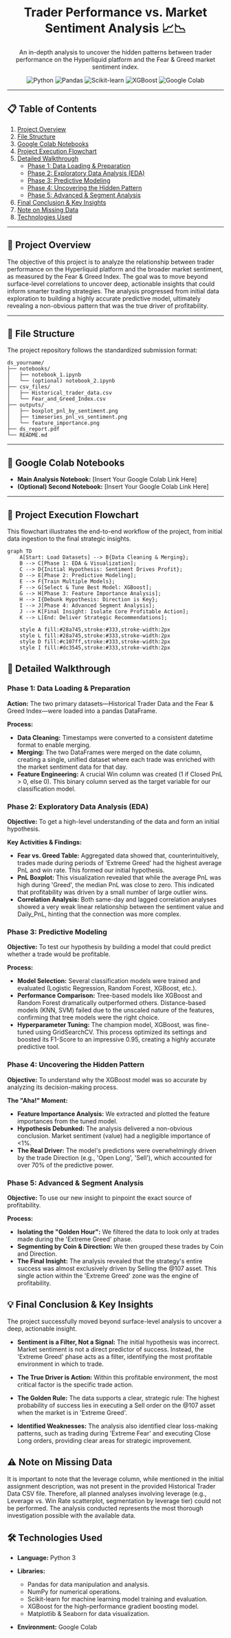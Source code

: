 <br/>
<p align="center">
  <h1 align="center">Trader Performance vs. Market Sentiment Analysis 📈📉</h1>
</p>

<p align="center">
  An in-depth analysis to uncover the hidden patterns between trader performance on the Hyperliquid platform and the Fear & Greed market sentiment index.
</p>

<p align="center">
    <img src="https://img.shields.io/badge/Python-3776AB?style=for-the-badge&logo=python&logoColor=white" alt="Python">
    <img src="https://img.shields.io/badge/Pandas-2C2D72?style=for-the-badge&logo=pandas&logoColor=white" alt="Pandas">
    <img src="https://img.shields.io/badge/scikit--learn-F7931A?style=for-the-badge&logo=scikit-learn&logoColor=white" alt="Scikit-learn">
    <img src="https://img.shields.io/badge/XGBoost-006400?style=for-the-badge&logo=xgboost&logoColor=white" alt="XGBoost">
    <img src="https://img.shields.io/badge/Google%20Colab-F9AB00?style=for-the-badge&logo=googlecolab&logoColor=black" alt="Google Colab">
</p>

---

## 📋 Table of Contents

1. [Project Overview](#-project-overview)
2. [File Structure](#-file-structure)
3. [Google Colab Notebooks](#-google-colab-notebooks)
4. [Project Execution Flowchart](#-project-execution-flowchart)
5. [Detailed Walkthrough](#-detailed-walkthrough)
   - [Phase 1: Data Loading & Preparation](#phase-1-data-loading--preparation)
   - [Phase 2: Exploratory Data Analysis (EDA)](#phase-2-exploratory-data-analysis-eda)
   - [Phase 3: Predictive Modeling](#phase-3-predictive-modeling)
   - [Phase 4: Uncovering the Hidden Pattern](#phase-4-uncovering-the-hidden-pattern)
   - [Phase 5: Advanced & Segment Analysis](#phase-5-advanced--segment-analysis)
6. [Final Conclusion & Key Insights](#-final-conclusion--key-insights)
7. [Note on Missing Data](#-note-on-missing-data)
8. [Technologies Used](#-technologies-used)

---

## 🎯 Project Overview

The objective of this project is to analyze the relationship between trader performance on the Hyperliquid platform and the broader market sentiment, as measured by the Fear & Greed Index. The goal was to move beyond surface-level correlations to uncover deep, actionable insights that could inform smarter trading strategies. The analysis progressed from initial data exploration to building a highly accurate predictive model, ultimately revealing a non-obvious pattern that was the true driver of profitability.

---

## 📁 File Structure

The project repository follows the standardized submission format:

```
ds_yourname/
├── notebooks/
│   ├── notebook_1.ipynb
│   └── (optional) notebook_2.ipynb
├── csv_files/
│   ├── Historical_trader_data.csv
│   └── Fear_and_Greed_Index.csv
├── outputs/
│   ├── boxplot_pnl_by_sentiment.png
│   ├── timeseries_pnl_vs_sentiment.png
│   └── feature_importance.png
├── ds_report.pdf
└── README.md
```

---

## 🔗 Google Colab Notebooks

- **Main Analysis Notebook:** [Insert Your Google Colab Link Here]
- **(Optional) Second Notebook:** [Insert Your Google Colab Link Here]

---

## 🌊 Project Execution Flowchart

This flowchart illustrates the end-to-end workflow of the project, from initial data ingestion to the final strategic insights.

```mermaid
graph TD
    A[Start: Load Datasets] --> B{Data Cleaning & Merging};
    B --> C[Phase 1: EDA & Visualization];
    C --> D{Initial Hypothesis: Sentiment Drives Profit};
    D --> E[Phase 2: Predictive Modeling];
    E --> F{Train Multiple Models};
    F --> G[Select & Tune Best Model: XGBoost];
    G --> H[Phase 3: Feature Importance Analysis];
    H --> I{Debunk Hypothesis: Direction is Key};
    I --> J[Phase 4: Advanced Segment Analysis];
    J --> K[Final Insight: Isolate Core Profitable Action];
    K --> L[End: Deliver Strategic Recommendations];

    style A fill:#28a745,stroke:#333,stroke-width:2px
    style L fill:#28a745,stroke:#333,stroke-width:2px
    style D fill:#c107ff,stroke:#333,stroke-width:2px
    style I fill:#dc3545,stroke:#333,stroke-width:2px
```

## 👣 Detailed Walkthrough

### Phase 1: Data Loading & Preparation

**Action:** The two primary datasets—Historical Trader Data and the Fear & Greed Index—were loaded into a pandas DataFrame.

**Process:**

- **Data Cleaning:** Timestamps were converted to a consistent datetime format to enable merging.
- **Merging:** The two DataFrames were merged on the date column, creating a single, unified dataset where each trade was enriched with the market sentiment data for that day.
- **Feature Engineering:** A crucial Win column was created (1 if Closed PnL > 0, else 0). This binary column served as the target variable for our classification model.

### Phase 2: Exploratory Data Analysis (EDA)

**Objective:** To get a high-level understanding of the data and form an initial hypothesis.

**Key Activities & Findings:**

- **Fear vs. Greed Table:** Aggregated data showed that, counterintuitively, trades made during periods of 'Extreme Greed' had the highest average PnL and win rate. This formed our initial hypothesis.
- **PnL Boxplot:** This visualization revealed that while the average PnL was high during 'Greed', the median PnL was close to zero. This indicated that profitability was driven by a small number of large outlier wins.
- **Correlation Analysis:** Both same-day and lagged correlation analyses showed a very weak linear relationship between the sentiment value and Daily_PnL, hinting that the connection was more complex.

### Phase 3: Predictive Modeling

**Objective:** To test our hypothesis by building a model that could predict whether a trade would be profitable.

**Process:**

- **Model Selection:** Several classification models were trained and evaluated (Logistic Regression, Random Forest, XGBoost, etc.).
- **Performance Comparison:** Tree-based models like XGBoost and Random Forest dramatically outperformed others. Distance-based models (KNN, SVM) failed due to the unscaled nature of the features, confirming that tree models were the right choice.
- **Hyperparameter Tuning:** The champion model, XGBoost, was fine-tuned using GridSearchCV. This process optimized its settings and boosted its F1-Score to an impressive 0.95, creating a highly accurate predictive tool.

### Phase 4: Uncovering the Hidden Pattern

**Objective:** To understand why the XGBoost model was so accurate by analyzing its decision-making process.

**The "Aha!" Moment:**

- **Feature Importance Analysis:** We extracted and plotted the feature importances from the tuned model.
- **Hypothesis Debunked:** The analysis delivered a non-obvious conclusion. Market sentiment (value) had a negligible importance of <1%.
- **The Real Driver:** The model's predictions were overwhelmingly driven by the trade Direction (e.g., 'Open Long', 'Sell'), which accounted for over 70% of the predictive power.

### Phase 5: Advanced & Segment Analysis

**Objective:** To use our new insight to pinpoint the exact source of profitability.

**Process:**

- **Isolating the "Golden Hour":** We filtered the data to look only at trades made during the 'Extreme Greed' phase.
- **Segmenting by Coin & Direction:** We then grouped these trades by Coin and Direction.
- **The Final Insight:** The analysis revealed that the strategy's entire success was almost exclusively driven by Selling the @107 asset. This single action within the 'Extreme Greed' zone was the engine of profitability.

## 💡 Final Conclusion & Key Insights

The project successfully moved beyond surface-level analysis to uncover a deep, actionable insight.

- **Sentiment is a Filter, Not a Signal:** The initial hypothesis was incorrect. Market sentiment is not a direct predictor of success. Instead, the 'Extreme Greed' phase acts as a filter, identifying the most profitable environment in which to trade.

- **The True Driver is Action:** Within this profitable environment, the most critical factor is the specific trade action.

- **The Golden Rule:** The data supports a clear, strategic rule: The highest probability of success lies in executing a Sell order on the @107 asset when the market is in 'Extreme Greed'.

- **Identified Weaknesses:** The analysis also identified clear loss-making patterns, such as trading during 'Extreme Fear' and executing Close Long orders, providing clear areas for strategic improvement.

## ⚠️ Note on Missing Data

It is important to note that the leverage column, while mentioned in the initial assignment description, was not present in the provided Historical Trader Data CSV file. Therefore, all planned analyses involving leverage (e.g., Leverage vs. Win Rate scatterplot, segmentation by leverage tier) could not be performed. The analysis conducted represents the most thorough investigation possible with the available data.

## 🛠️ Technologies Used

- **Language:** Python 3

- **Libraries:**
  - Pandas for data manipulation and analysis.
  - NumPy for numerical operations.
  - Scikit-learn for machine learning model training and evaluation.
  - XGBoost for the high-performance gradient boosting model.
  - Matplotlib & Seaborn for data visualization.

- **Environment:** Google Colab
